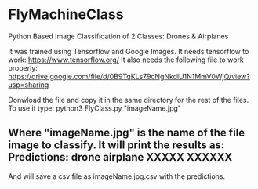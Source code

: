 # FlyMachineClass
Python Based Image Classification of 2 Classes: Drones &amp; Airplanes

It was trained using Tensorflow and Google Images.
It needs tensorflow to work: https://www.tensorflow.org/
It also needs the following file to work properly:
https://drive.google.com/file/d/0B9TqKLs79cNgNkdlU1N1MmV0WjQ/view?usp=sharing

Donwload the file and copy it in the same directory for the rest of the files.
To use it type:
python3 FlyClass.py "imageName.jpg"

Where "imageName.jpg" is the name of the file image to classify.
It will print the results as:
Predictions:
drone       airplane
XXXXX       XXXXXX
----------------------
And will save a csv file as imageName.jpg.csv with the predictions.
